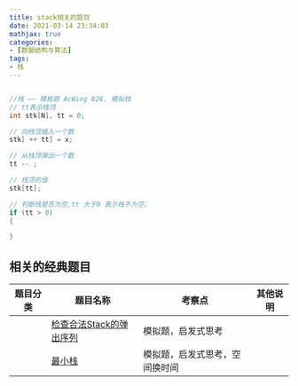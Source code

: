 ```yaml
---
title: stack相关的题目
date: 2021-03-14 23:34:03
mathjax: true
categories:
- [数据结构与算法]
tags: 
- 栈
---
```


```cpp

//栈 —— 模板题 AcWing 828. 模拟栈
// tt表示栈顶
int stk[N], tt = 0;

// 向栈顶插入一个数
stk[ ++ tt] = x;

// 从栈顶弹出一个数
tt -- ;

// 栈顶的值
stk[tt];

// 判断栈是否为空,tt 大于0 表示栈不为空。
if (tt > 0)
{

}

```

## 相关的经典题目

|  题目分类 | 题目名称 |考察点   |其他说明|
|  ----  | ---- |----  |----  |
| | [检查合法Stack的弹出序列](isPopOrder.html)  |模拟题，启发式思考|
| | [最小栈](minStack.html)  |模拟题，启发式思考，空间换时间|
